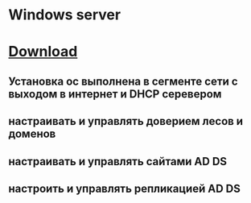 # Windows server
# [Download](https://www.microsoft.com/ru-ru/windows-server/trial )
## Установка ос выполнена в сегменте сети с выходом в интернет и DHCP серевером

## настраивать и управлять доверием лесов и доменов
## настраивать и управлять сайтами AD DS
## настроить и управлять репликацией AD DS